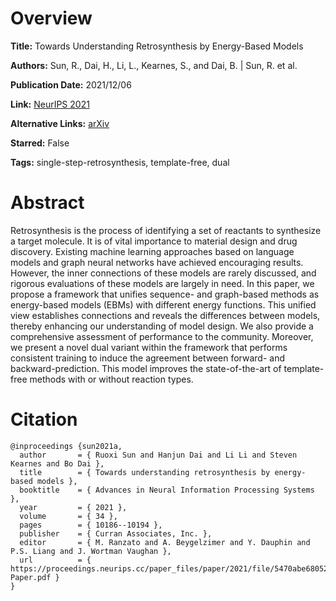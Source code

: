 # Overview
**Title:**
Towards Understanding Retrosynthesis by Energy-Based Models

**Authors:**
Sun, R., Dai, H., Li, L., Kearnes, S., and Dai, B. |
Sun, R. et al.

**Publication Date:**
2021/12/06

**Link:**
[NeurIPS 2021](https://proceedings.neurips.cc/paper/2021/hash/5470abe68052c72afb19be45bb418d02-Abstract.html)

**Alternative Links:**
[arXiv](https://arxiv.org/abs/2007.13437)

**Starred:**
False

**Tags:**
single-step-retrosynthesis, template-free, dual


# Abstract
Retrosynthesis is the process of identifying a set of reactants to synthesize a target molecule.
It is of vital importance to material design and drug discovery.
Existing machine learning approaches based on language models and graph neural networks have achieved encouraging results.
However, the inner connections of these models are rarely discussed, and rigorous evaluations of these models are largely in need.
In this paper, we propose a framework that unifies sequence- and graph-based methods as energy-based models (EBMs) with different energy functions.
This unified view establishes connections and reveals the differences between models, thereby enhancing our understanding of model design.
We also provide a comprehensive assessment of performance to the community.
Moreover, we present a novel dual variant within the framework that performs consistent training to induce the agreement between forward- and backward-prediction.
This model improves the state-of-the-art of template-free methods with or without reaction types.


# Citation
```
@inproceedings {sun2021a,
  author       = { Ruoxi Sun and Hanjun Dai and Li Li and Steven Kearnes and Bo Dai },
  title        = { Towards understanding retrosynthesis by energy-based models },
  booktitle    = { Advances in Neural Information Processing Systems },
  year         = { 2021 },
  volume       = { 34 },
  pages        = { 10186--10194 },
  publisher    = { Curran Associates, Inc. },
  editor       = { M. Ranzato and A. Beygelzimer and Y. Dauphin and P.S. Liang and J. Wortman Vaughan },
  url          = { https://proceedings.neurips.cc/paper_files/paper/2021/file/5470abe68052c72afb19be45bb418d02-Paper.pdf }
}
```
